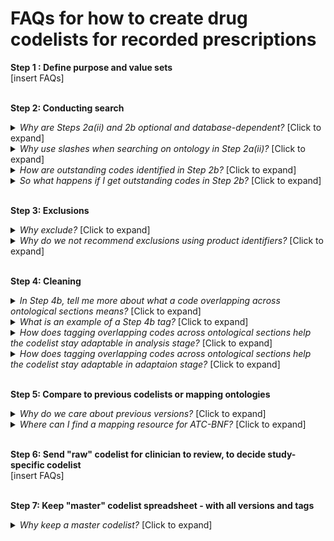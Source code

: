 # FAQs for how to create drug codelists for recorded prescriptions

**Step 1 : Define purpose and value sets**   
[insert FAQs]
&nbsp;   
&nbsp;

**Step 2: Conducting search**  
<details><summary><i>Why are Steps 2a(ii) and 2b optional and database-dependent?</i> [Click to expand]</summary>Database might have missing data in search "attribute" variables. For example, in CPRD Aurum, the 2a(i) search attribute variables are <i>termfromemis</i> (i.e., term from EMIS software), <i>productname</i> (containing chemical and proprietary information), <i>drugsubstancename</i> (chemical information/recipe). Ideally if this database didn't have missing data, you would just search on *drugsubstancename* but there is so we search in 2a(i) using all these variables, and perform steps 2a(ii) and 2b.  
</details>
   
<details><summary><i>Why use slashes when searching on ontology in Step 2a(ii)?</i> [Click to expand]</summary>Medicines may be indicated for multiple conditions and hence recorded in multiple ontology sections (e.g., for *betamethasone* use slashes because may be recorded as both `“3020000”` and `“10010201/ 8020200/ 3020000”` within the ontology variable - corresponding to Ch. 10, Ch. 8, and Ch. 3 for neuromuscular, immunosuppression, and respiratory purposes) (in CPRD Aurum database the ontology variable is called *bnfchapter* ) </details>

<details><summary><i>How are outstanding codes identified in Step 2b?</i> [Click to expand]</summary>By comparing tags for columns corresponding to Step 2a(i) versus Step 2a(ii). Outstanding codes mean if there is an absence of a Step 2a(i) tag, but presence of a Step2a(ii) tag.
</details>

<details><summary><i>So what happens if I get outstanding codes in Step 2b?</i> [Click to expand]</summary>Add additional terms you get to value sets. Re-run steps 2a to 2b (ITERATIVELY - as necessary). Upon multiple iterations, there should be an absence of tags - indicating inclusion of all appropriate terms. (In rare cases in CPRD you'll have outstanding terms left that still show up, that neither fit your value sets nor the ontology, in which case these may be drugs that are miscoded or recently put on the market, perhaps).
</details>
&nbsp;     
&nbsp; 
&nbsp;  


**Step 3: Exclusions**
<details><summary><i>Why exclude?</i> [Click to expand]</summary>The broad search may pick up different medications with the same active chemical but of an inappropriate route, i.e., for a different medical indication corresponding to a different organ system (e.g., in a cardiovascular codelist, exclude "ocular" beta-blockers referring to medications given in the eye for glaucoma, instead of medications given by mouth to slow the heart) </details>
<details><summary><i>Why do we not recommend exclusions using product identifiers?</i> [Click to expand]</summary>Its a less transparent coding method. Product identifiers are numerical codes that don't contain qualitative information (name, route, formulation). To make the process more interpretable for others reading the script or for when the script is returned to in the future, we recommend avoiding eliminating codes based on their unique identifier alone. 
</details>  
&nbsp;          
&nbsp;
&nbsp;      

**Step 4: Cleaning**
<details><summary><i>In Step 4b, tell me more about what a code overlapping across ontological sections means?</i> [Click to expand]</summary>When a code for a fixed combination drug (consisting of multiple drug classes or mechanisms of action) it may be classified in various ontological sections (and therefore resides or could pertain to a different codelist) </details>
<details><summary><i>What is an example of a Step 4b tag?</i> [Click to expand]</summary>For example, <i>hydrochlorothiazide/captopril</i> is a single drug including both diuretic (BNF Ch. 2.2) and Renin-angiotensin-aldosterone system (RAAS) chemical components (BNF Ch. 2.5). So in a Ch. 2.5 hypertension/heart failure codelist for example, we would also tag it as BNF Ch. 2.2. </details> 
<details><summary><i>How does tagging overlapping codes across ontological sections help the codelist stay adaptable in analysis stage?</i> [Click to expand]</summary>If you have drug covariates, overlaps in class could present collinearity so you may choose to later exclude those tagged drug codes. (This depends on the size and nature of the codelist and cohort) </details>
<details><summary><i>How does tagging overlapping codes across ontological sections help the codelist stay adaptable in adaptaion stage?</i> [Click to expand]</summary>You might use these tags to adapt your codelist. Maybe you only care about single certain mechanism of action, and/or that drug doesn't make sense your study cohort. </details>    
&nbsp;  

**Step 5: Compare to previous codelists or mapping ontologies**    
<details><summary><i>Why do we care about previous versions?</i> [Click to expand]</summary>Comparison facilitates correct categorization and possible identification of outstanding codes from a previous codelist. </details>     
<details><summary><i>Where can I find a mapping resource for ATC-BNF?</i> [Click to expand]</summary>For CPRD Aurum, use [NHS Digital's TRUD site](https://isd.digital.nhs.uk/trud/users/guest/filters/0/categories/6/items/24/releases) </details>
&nbsp;       
&nbsp;      
&nbsp;
&nbsp;  


**Step 6: Send "raw" codelist for clinician to review, to decide study-specific codelist**   
[insert FAQs]
&nbsp;          
&nbsp;  


**Step 7: Keep "master" codelist spreadsheet - with all versions and tags**   
<details><summary><i>Why keep a master codelist?</i> [Click to expand]</summary>For codelist adaptability and reproducibility (sensitivity analyses; generalization and/or reproducibility to future study contexts; harmonization between databases/contexts. </details>  




